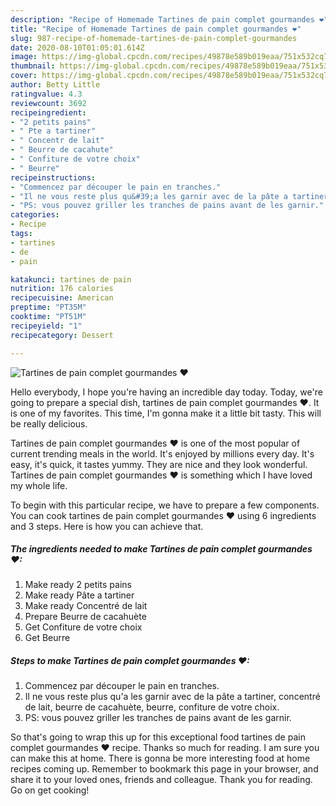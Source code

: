 ```yaml
---
description: "Recipe of Homemade Tartines de pain complet gourmandes ❤"
title: "Recipe of Homemade Tartines de pain complet gourmandes ❤"
slug: 987-recipe-of-homemade-tartines-de-pain-complet-gourmandes
date: 2020-08-10T01:05:01.614Z
image: https://img-global.cpcdn.com/recipes/49878e589b019eaa/751x532cq70/tartines-de-pain-complet-gourmandes-❤-photo-principale-de-la-recette.jpg
thumbnail: https://img-global.cpcdn.com/recipes/49878e589b019eaa/751x532cq70/tartines-de-pain-complet-gourmandes-❤-photo-principale-de-la-recette.jpg
cover: https://img-global.cpcdn.com/recipes/49878e589b019eaa/751x532cq70/tartines-de-pain-complet-gourmandes-❤-photo-principale-de-la-recette.jpg
author: Betty Little
ratingvalue: 4.3
reviewcount: 3692
recipeingredient:
- "2 petits pains"
- " Pte a tartiner"
- " Concentr de lait"
- " Beurre de cacahute"
- " Confiture de votre choix"
- " Beurre"
recipeinstructions:
- "Commencez par découper le pain en tranches."
- "Il ne vous reste plus qu&#39;a les garnir avec de la pâte a tartiner, concentré de lait, beurre de cacahuète, beurre, confiture de votre choix."
- "PS: vous pouvez griller les tranches de pains avant de les garnir."
categories:
- Recipe
tags:
- tartines
- de
- pain

katakunci: tartines de pain 
nutrition: 176 calories
recipecuisine: American
preptime: "PT35M"
cooktime: "PT51M"
recipeyield: "1"
recipecategory: Dessert

---
```



![Tartines de pain complet gourmandes ❤](https://img-global.cpcdn.com/recipes/49878e589b019eaa/751x532cq70/tartines-de-pain-complet-gourmandes-❤-photo-principale-de-la-recette.jpg)

Hello everybody, I hope you're having an incredible day today. Today, we're going to prepare a special dish, tartines de pain complet gourmandes ❤. It is one of my favorites. This time, I'm gonna make it a little bit tasty. This will be really delicious.



Tartines de pain complet gourmandes ❤ is one of the most popular of current trending meals in the world. It's enjoyed by millions every day. It's easy, it's quick, it tastes yummy. They are nice and they look wonderful. Tartines de pain complet gourmandes ❤ is something which I have loved my whole life.


To begin with this particular recipe, we have to prepare a few components. You can cook tartines de pain complet gourmandes ❤ using 6 ingredients and 3 steps. Here is how you can achieve that.

<!--inarticleads1-->

##### The ingredients needed to make Tartines de pain complet gourmandes ❤:

1. Make ready 2 petits pains
1. Make ready  Pâte a tartiner
1. Make ready  Concentré de lait
1. Prepare  Beurre de cacahuète
1. Get  Confiture de votre choix
1. Get  Beurre




<!--inarticleads2-->

##### Steps to make Tartines de pain complet gourmandes ❤:

1. Commencez par découper le pain en tranches.
1. Il ne vous reste plus qu&#39;a les garnir avec de la pâte a tartiner, concentré de lait, beurre de cacahuète, beurre, confiture de votre choix.
1. PS: vous pouvez griller les tranches de pains avant de les garnir.




So that's going to wrap this up for this exceptional food tartines de pain complet gourmandes ❤ recipe. Thanks so much for reading. I am sure you can make this at home. There is gonna be more interesting food at home recipes coming up. Remember to bookmark this page in your browser, and share it to your loved ones, friends and colleague. Thank you for reading. Go on get cooking!
